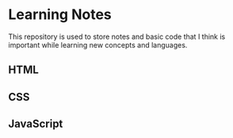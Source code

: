# Learning Notes
 
 This repository is used to store notes and basic code that I think is important while learning new concepts and languages.

## HTML

## CSS

## JavaScript
